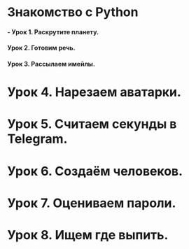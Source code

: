 # Знакомство с Python

#### - Урок 1. Раскрутите планету.
#### Урок 2. Готовим речь.
#### Урок 3. Рассылаем имейлы.
# Урок 4. Нарезаем аватарки.
# Урок 5. Считаем секунды в Telegram.
# Урок 6. Создаём человеков.
# Урок 7. Оцениваем пароли.
# Урок 8. Ищем где выпить.
